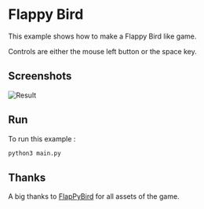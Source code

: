 # Flappy Bird

This example shows how to make a Flappy Bird like game.

Controls are either the mouse left button or the space key.

## Screenshots

![Result](../../res/flappy.gif)

## Run

To run this example :

```sh
python3 main.py
```

## Thanks

A big thanks to [FlapPyBird](https://github.com/sourabhv/FlapPyBird) for all assets of the game.
